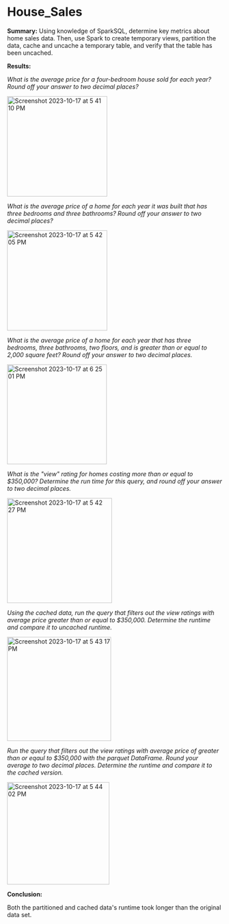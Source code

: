# House_Sales

**Summary:** Using knowledge of SparkSQL, determine key metrics about home sales data. Then, use Spark to create temporary views, partition the data, cache and uncache a temporary table, and verify that the table has been uncached.

**Results:** 

*What is the average price for a four-bedroom house sold for each year? Round off your answer to two decimal places?*

<img width="234" alt="Screenshot 2023-10-17 at 5 41 10 PM" src="https://github.com/amaramh10/House_Sales/assets/131200333/925cedf7-9e56-4820-92c1-6e2e16cb6e68">

*What is the average price of a home for each year it was built that has three bedrooms and three bathrooms? Round off your answer to two decimal places?*

<img width="234" alt="Screenshot 2023-10-17 at 5 42 05 PM" src="https://github.com/amaramh10/House_Sales/assets/131200333/899d0bdc-8b8d-444d-9f29-4825630e4e0f">


*What is the average price of a home for each year that has three bedrooms, three bathrooms, two floors, and is greater than or equal to 2,000 square feet? Round off your answer to two decimal places.*

<img width="233" alt="Screenshot 2023-10-17 at 6 25 01 PM" src="https://github.com/amaramh10/House_Sales/assets/131200333/b3dd3dd5-eb4f-49d4-a8c7-65756d8b3ebc">


*What is the "view" rating for homes costing more than or equal to $350,000? Determine the run time for this query, and round off your answer to two decimal places.*

<img width="245" alt="Screenshot 2023-10-17 at 5 42 27 PM" src="https://github.com/amaramh10/House_Sales/assets/131200333/1e42750d-3042-4eaf-acd2-06ffaff3cd5f">


*Using the cached data, run the query that filters out the view ratings with average price greater than or equal to $350,000. Determine the runtime and compare it to uncached runtime.*

<img width="243" alt="Screenshot 2023-10-17 at 5 43 17 PM" src="https://github.com/amaramh10/House_Sales/assets/131200333/f86f6bb6-8ef6-425e-813a-f04ef6adbb05">


*Run the query that filters out the view ratings with average price of greater than or eqaul to $350,000 with the parquet DataFrame. Round your average to two decimal places. Determine the runtime and compare it to the cached version.*

<img width="239" alt="Screenshot 2023-10-17 at 5 44 02 PM" src="https://github.com/amaramh10/House_Sales/assets/131200333/98b00d6c-1515-4d28-ae1e-216eae4b50f8">


**Conclusion:**

Both the partitioned and cached data's runtime took longer than the original data set. 





